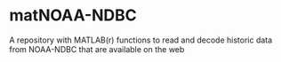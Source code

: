 # matNOAA-NDBC
A repository with MATLAB(r) functions to read and decode historic data from NOAA-NDBC that are available on the web
